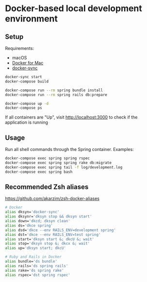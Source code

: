 # Docker-based local development environment

## Setup

Requirements:

- macOS
- [Docker for Mac](https://docs.docker.com/docker-for-mac/)
- [docker-sync](http://docker-sync.io)

```sh
docker-sync start
docker-compose build

docker-compose run --rm spring bundle install
docker-compose run --rm spring rails db:prepare

docker-compose up -d
docker-compose ps
```

If all containers are "Up", visit <http://localhost:3000> to check if the application is running

## Usage

Run all shell commands through the Spring container. Examples:

```sh
docker-compose exec spring spring rspec
docker-compose exec spring spring rake db:migrate
docker-compose exec spring tail -f log/development.log
docker-compose exec spring bash
```

## Recommended Zsh aliases

<https://github.com/akarzim/zsh-docker-aliases>

```sh
# Docker
alias dksyn='docker-sync'
alias dksynr='dksyn stop && dksyn start'
alias down='dkcd; dksyn clean'
alias ds='dkce spring'
alias dsd='dkce --env RAILS_ENV=development spring'
alias dst='dkce --env RAILS_ENV=test spring'
alias start='dksyn start &; dkcU &; wait'
alias stop='dksyn stop &; dkcx &; wait'
alias up='dksyn start; dkcU'

# Ruby and Rails in Docker
alias bundle='ds bundle'
alias rails='ds spring rails'
alias rake='ds spring rake'
alias rspec='dst spring rspec'
```
